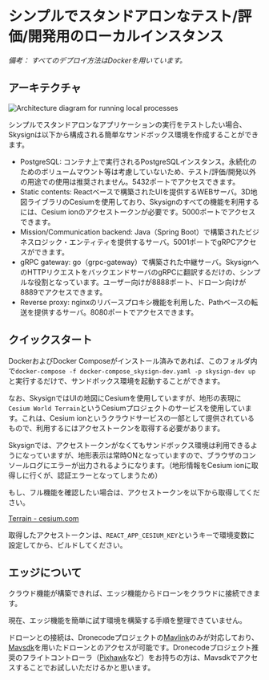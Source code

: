 # シンプルでスタンドアロンなテスト/評価/開発用のローカルインスタンス

_備考： すべてのデプロイ方法はDockerを用いています。_

## アーキテクチャ

![Architecture diagram for running local processes](../../assets/generated/run_locally_architecture.png)

シンプルでスタンドアロンなアプリケーションの実行をテストしたい場合、Skysignは以下から構成される簡単なサンドボックス環境を作成することができます。
  * PostgreSQL: コンテナ上で実行されるPostgreSQLインスタンス。永続化のためのボリュームマウント等は考慮していないため、テスト/評価/開発以外の用途での使用は推奨されません。5432ポートでアクセスできます。
  * Static contents: Reactベースで構築されたUIを提供するWEBサーバ。3D地図ライブラリのCesiumを使用しており、Skysignのすべての機能を利用するには、Cesium ionのアクセストークンが必要です。5000ポートでアクセスできます。
  * Mission/Communication backend: Java（Spring Boot）で構築されたビジネスロジック・エンティティを提供するサーバ。5001ポートでgRPCアクセスができます。
  * gRPC gateway: go（grpc-gateway）で構築された中継サーバ。SkysignへのHTTPリクエストをバックエンドサーバのgRPCに翻訳するだけの、シンプルな役割となっています。ユーザー向けが8888ポート、ドローン向けが8889でアクセスできます。
  * Reverse proxy: nginxのリバースプロキシ機能を利用した、Pathベースの転送を提供するサーバ。8080ポートでアクセスできます。

## クイックスタート
DockerおよびDocker Composeがインストール済みであれば、このフォルダ内で`docker-compose -f docker-compose_skysign-dev.yaml -p skysign-dev up`と実行するだけで、サンドボックス環境を起動することができます。

なお、SkysignではUIの地図にCesiumを使用していますが、地形の表現に`Cesium World Terrain`というCesiumプロジェクトのサービスを使用しています。これは、Cesium ionというクラウドサービスの一部として提供されているもので、利用するにはアクセストークンを取得する必要があります。

Skysignでは、アクセストークンがなくてもサンドボックス環境は利用できるようになっていますが、地形表示は常時ONとなっていますので、ブラウザのコンソールログにエラーが出力されるようになります。（地形情報をCesium ionに取得しに行くが、認証エラーとなってしまうため）

もし、フル機能を確認したい場合は、アクセストークンを以下から取得してください。

[Terrain - cesium.com](https://cesium.com/docs/tutorials/terrain/)

取得したアクセストークンは、`REACT_APP_CESIUM_KEY`というキーで環境変数に設定してから、ビルドしてください。

## エッジについて
クラウド機能が構築できれば、エッジ機能からドローンをクラウドに接続できます。

現在、エッジ機能を簡単に試す環境を構築する手順を整理できていません。

ドローンとの接続は、Dronecodeプロジェクトの[Mavlink](https://github.com/mavlink/mavlink)のみが対応しており、[Mavsdk](https://github.com/mavlink/mavsdk)を用いたドローンとのアクセスが可能です。Dronecodeプロジェクト推奨のフライトコントローラ（[Pixhawk](https://pixhawk.org/)など）をお持ちの方は、Mavsdkでアクセスすることでお試しいただけるかと思います。
